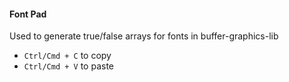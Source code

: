 #### Font Pad

Used to generate true/false arrays for fonts in buffer-graphics-lib

* `Ctrl/Cmd + C` to copy
* `Ctrl/Cmd + V` to paste